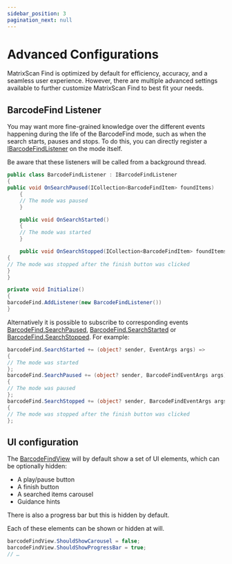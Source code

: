 ```yaml
---
sidebar_position: 3
pagination_next: null
---
```


# Advanced Configurations

MatrixScan Find is optimized by default for efficiency, accuracy, and a seamless user experience. However, there are multiple advanced settings available to further customize MatrixScan Find to best fit your needs.

## BarcodeFind Listener

You may want more fine-grained knowledge over the different events happening during the life of the BarcodeFind mode, such as when the search starts, pauses and stops. To do this, you can directly register a [IBarcodeFindListener](https://docs.scandit.com/data-capture-sdk/dotnet.ios/barcode-capture/api/barcode-find-listener.html#interface-scandit.datacapture.barcode.find.IBarcodeFindListener) on the mode itself.

Be aware that these listeners will be called from a background thread.

```csharp
public class BarcodeFindListener : IBarcodeFindListener
{
public void OnSearchPaused(ICollection<BarcodeFindItem> foundItems)
    {
    // The mode was paused
    }

    public void OnSearchStarted()
    {
    // The mode was started
    }

    public void OnSearchStopped(ICollection<BarcodeFindItem> foundItems)
{
// The mode was stopped after the finish button was clicked
}
}

private void Initialize()
{
barcodeFind.AddListener(new BarcodeFindListener())
}
```

Alternatively it is possible to subscribe to corresponding events [BarcodeFind.SearchPaused](https://docs.scandit.com/data-capture-sdk/dotnet.ios/barcode-capture/api/barcode-find.html#property-scandit.datacapture.barcode.find.BarcodeFind.SearchPaused), [BarcodeFind.SearchStarted](https://docs.scandit.com/data-capture-sdk/dotnet.ios/barcode-capture/api/barcode-find.html#property-scandit.datacapture.barcode.find.BarcodeFind.SearchStarted) or [BarcodeFind.SearchStopped](https://docs.scandit.com/data-capture-sdk/dotnet.ios/barcode-capture/api/barcode-find.html#property-scandit.datacapture.barcode.find.BarcodeFind.SearchStopped). For example:

```csharp
barcodeFind.SearchStarted += (object? sender, EventArgs args) =>
{
// The mode was started
};
barcodeFind.SearchPaused += (object? sender, BarcodeFindEventArgs args) =>
{
// The mode was paused
};
barcodeFind.SearchStopped += (object? sender, BarcodeFindEventArgs args) =>
{
// The mode was stopped after the finish button was clicked
};
```

## UI configuration

The [BarcodeFindView](https://docs.scandit.com/data-capture-sdk/dotnet.ios/barcode-capture/api/ui/barcode-find-view.html#class-scandit.datacapture.barcode.find.ui.BarcodeFindView) will by default show a set of UI elements, which can be optionally hidden:

- A play/pause button
- A finish button
- A searched items carousel
- Guidance hints

There is also a progress bar but this is hidden by default.

Each of these elements can be shown or hidden at will.

```csharp
barcodeFindView.ShouldShowCarousel = false;
barcodeFindView.ShouldShowProgressBar = true;
// …
```
